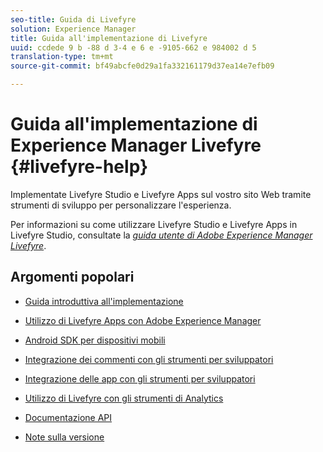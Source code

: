 ```yaml
---
seo-title: Guida di Livefyre
solution: Experience Manager
title: Guida all'implementazione di Livefyre
uuid: ccdede 9 b -88 d 3-4 e 6 e -9105-662 e 984002 d 5
translation-type: tm+mt
source-git-commit: bf49abcfe0d29a1fa332161179d37ea14e7efb09

---
```



# Guida all&#39;implementazione di Experience Manager Livefyre {#livefyre-help}

Implementate Livefyre Studio e Livefyre Apps sul vostro sito Web tramite strumenti di sviluppo per personalizzare l&#39;esperienza.

Per informazioni su come utilizzare Livefyre Studio e Livefyre Apps in Livefyre Studio, consultate la [*guida utente di Adobe Experience Manager Livefyre*](/help/using/home.md).

## Argomenti popolari

* [Guida introduttiva all&#39;implementazione](c-getting-started/c-getting-started.md)

* [Utilizzo di Livefyre Apps con Adobe Experience Manager](https://helpx.adobe.com/experience-manager/6-4/sites/administering/using/livefyre.html)

* [Android SDK per dispositivi mobili](c-mobile-sdks/c-android-sdk.md)

* [Integrazione dei commenti con gli strumenti per sviluppatori](/help/implementation/c-app-integrations/c-comments-integration/c-comments-integration.md)

* [Integrazione delle app con gli strumenti per sviluppatori](/help/implementation/c-getting-started/c-implementation-process/c-implementation-process.md)

* [Utilizzo di Livefyre con gli strumenti di Analytics](/help/implementation/livefyre-analytics/livefyre-analytics.md)

* [Documentazione API](https://api.livefyre.com)

* [Note sulla versione](/help/using/c-rn/c-rn.md)